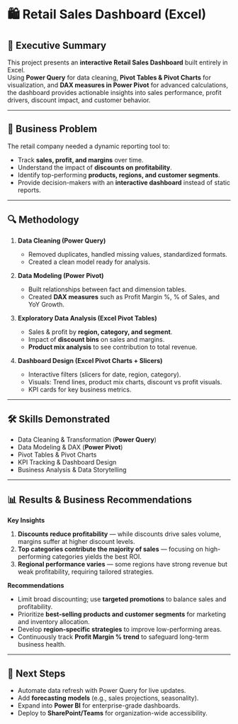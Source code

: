 # 🛍️ Retail Sales Dashboard (Excel)

## 📌 Executive Summary  
This project presents an **interactive Retail Sales Dashboard** built entirely in Excel.  
Using **Power Query** for data cleaning, **Pivot Tables & Pivot Charts** for visualization, and **DAX measures in Power Pivot** for advanced calculations, the dashboard provides actionable insights into sales performance, profit drivers, discount impact, and customer behavior.  

---

## 🎯 Business Problem  
The retail company needed a dynamic reporting tool to:  
- Track **sales, profit, and margins** over time.  
- Understand the impact of **discounts on profitability**.  
- Identify top-performing **products, regions, and customer segments**.  
- Provide decision-makers with an **interactive dashboard** instead of static reports.  

---

## 🔍 Methodology  
1. **Data Cleaning (Power Query)**  
   - Removed duplicates, handled missing values, standardized formats.  
   - Created a clean model ready for analysis.  

2. **Data Modeling (Power Pivot)**  
   - Built relationships between fact and dimension tables.  
   - Created **DAX measures** such as Profit Margin %, % of Sales, and YoY Growth.  

3. **Exploratory Data Analysis (Excel Pivot Tables)**  
   - Sales & profit by **region, category, and segment**.  
   - Impact of **discount bins** on sales and margins.  
   - **Product mix analysis** to see contribution to total revenue.  

4. **Dashboard Design (Excel Pivot Charts + Slicers)**  
   - Interactive filters (slicers for date, region, category).  
   - Visuals: Trend lines, product mix charts, discount vs profit visuals.  
   - KPI cards for key business metrics.  

---

## 🛠️ Skills Demonstrated  
- Data Cleaning & Transformation (**Power Query**)  
- Data Modeling & DAX (**Power Pivot**)  
- Pivot Tables & Pivot Charts  
- KPI Tracking & Dashboard Design  
- Business Analysis & Data Storytelling  

---

## 📊 Results & Business Recommendations  
**Key Insights**  
1. **Discounts reduce profitability** — while discounts drive sales volume, margins suffer at higher discount levels.  
2. **Top categories contribute the majority of sales** — focusing on high-performing categories yields the best ROI.  
3. **Regional performance varies** — some regions have strong revenue but weak profitability, requiring tailored strategies.  

**Recommendations**  
- Limit broad discounting; use **targeted promotions** to balance sales and profitability.  
- Prioritize **best-selling products and customer segments** for marketing and inventory allocation.  
- Develop **region-specific strategies** to improve low-performing areas.  
- Continuously track **Profit Margin % trend** to safeguard long-term business health.  

---

## 🚀 Next Steps  
- Automate data refresh with Power Query for live updates.  
- Add **forecasting models** (e.g., sales projections, seasonality).  
- Expand into **Power BI** for enterprise-grade dashboards.  
- Deploy to **SharePoint/Teams** for organization-wide accessibility.  
